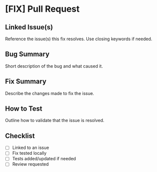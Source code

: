 # [FIX] Pull Request

## Linked Issue(s)
Reference the issue(s) this fix resolves. Use closing keywords if needed.

## Bug Summary
Short description of the bug and what caused it.

## Fix Summary
Describe the changes made to fix the issue.

## How to Test
Outline how to validate that the issue is resolved.

## Checklist
- [ ] Linked to an issue
- [ ] Fix tested locally
- [ ] Tests added/updated if needed
- [ ] Review requested
